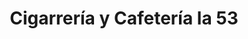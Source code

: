 ---
title: "Cigarrería y Cafetería la 53"
url: /bogota/cigarreria-y-cafeteria-la-53/
shop: Lebensmittel
---